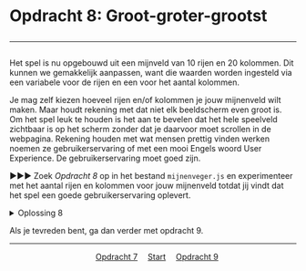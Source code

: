 # Opdracht 8: Groot-groter-grootst<hr>

Het spel is nu opgebouwd uit een mijnveld van 10 rijen en 20 kolommen. Dit kunnen we gemakkelijk aanpassen, want die waarden worden ingesteld via een variabele voor de rijen en een voor het aantal kolommen.

Je mag zelf kiezen hoeveel rijen en/of kolommen je jouw mijnenveld wilt maken. Maar houdt rekening met dat niet elk beeldscherm even groot is. Om het spel leuk te houden is het aan te bevelen dat het hele speelveld zichtbaar is op het scherm zonder dat je daarvoor moet scrollen in de webpagina. Rekening houden met wat mensen prettig vinden werken noemen ze gebruikerservaring of met een mooi Engels woord User Experience. De gebruikerservaring moet goed zijn.

▶▶▶ Zoek *Opdracht 8* op in het bestand `mijnenveger.js` en experimenteer met het aantal rijen en kolommen voor jouw mijnenveld totdat jij vindt dat het spel een goede gebruikerservaring oplevert.

<details>
<summary>Oplossing 8</summary>
Je mag voor de getallen jouw eigen waarden kiezen.  
>&emsp;num_of_rows : 10,  
&emsp;num_of_cols : 20,  
</details>

Als je tevreden bent, ga dan verder met opdracht 9.

<hr>
<center>
&emsp;<a href="./mijnenveger-opdracht2.md">Opdracht 7</a>
&emsp;<a href="./Instructies.md">Start</a> 
&emsp;<a href="./mijnenveger-opdracht4.md">Opdracht 9</a>
</center>


